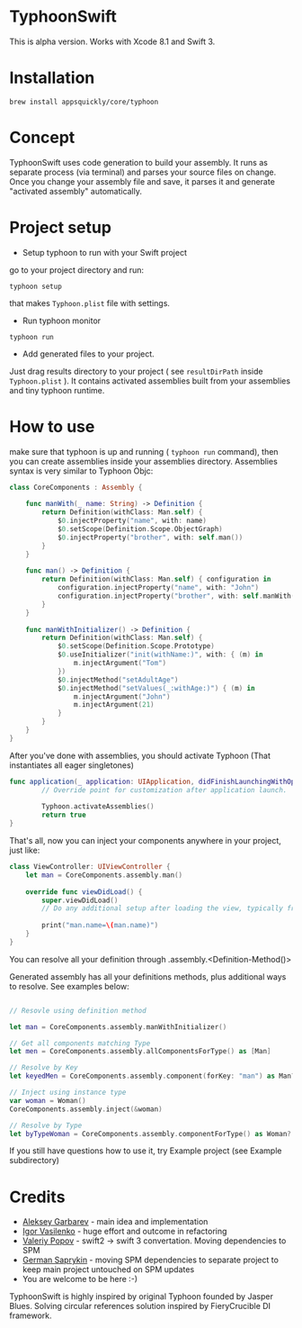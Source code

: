 # TyphoonSwift

This is alpha version. Works with Xcode 8.1 and Swift 3.


# Installation

```
brew install appsquickly/core/typhoon
```

# Concept

TyphoonSwift uses code generation to build your assembly. It runs as separate process (via terminal) and parses your source files on change. Once you change your assembly file and save, it parses it and generate "activated assembly" automatically.


# Project setup

- Setup typhoon to run with your Swift project

go to your project directory and run:

```
typhoon setup
```

that makes `Typhoon.plist` file with settings.

- Run typhoon monitor

```
typhoon run
```

- Add generated files to your project.

Just drag results directory to your project ( see `resultDirPath` inside `Typhoon.plist` ). It contains activated assemblies built from your assemblies and tiny typhoon runtime.

# How to use

make sure that typhoon is up and running ( `typhoon run` command), then you can create assemblies inside your assemblies directory.
Assemblies syntax is very similar to Typhoon Objc:

```swift
class CoreComponents : Assembly {
        
    func manWith(_ name: String) -> Definition {
        return Definition(withClass: Man.self) {
            $0.injectProperty("name", with: name)
            $0.setScope(Definition.Scope.ObjectGraph)
            $0.injectProperty("brother", with: self.man())
        }
    }
    
    func man() -> Definition {
        return Definition(withClass: Man.self) { configuration in
            configuration.injectProperty("name", with: "John")
            configuration.injectProperty("brother", with: self.manWith("Alex"))
        }
    }
 
    func manWithInitializer() -> Definition {
        return Definition(withClass: Man.self) {
            $0.setScope(Definition.Scope.Prototype)
            $0.useInitializer("init(withName:)", with: { (m) in
                m.injectArgument("Tom")
            })
            $0.injectMethod("setAdultAge")
            $0.injectMethod("setValues(_:withAge:)") { (m) in
                m.injectArgument("John")
                m.injectArgument(21)
            }
        }
    }
}
```

After you've done with assemblies, you should activate Typhoon (That instantiates all eager singletones)

```swift
func application(_ application: UIApplication, didFinishLaunchingWithOptions launchOptions: [UIApplicationLaunchOptionsKey: Any]?) -> Bool {
        // Override point for customization after application launch.
        
        Typhoon.activateAssemblies()
        return true
}
```

That's all, now you can inject your components anywhere in your project, just like:

```swift
class ViewController: UIViewController {
    let man = CoreComponents.assembly.man()   
    
    override func viewDidLoad() {
        super.viewDidLoad()
        // Do any additional setup after loading the view, typically from a nib.
        
        print("man.name=\(man.name)")
    }
}
```

You can resolve all your definition through
<Assembly-Class>.assembly.<Definition-Method()>

Generated assembly has all your definitions methods, plus additional ways to resolve.
See examples below:

```swift

// Resovle using definition method

let man = CoreComponents.assembly.manWithInitializer()

// Get all components matching Type
let men = CoreComponents.assembly.allComponentsForType() as [Man]

// Resolve by Key
let keyedMen = CoreComponents.assembly.component(forKey: "man") as Man?

// Inject using instance type
var woman = Woman()
CoreComponents.assembly.inject(&woman)

// Resolve by Type
let byTypeWoman = CoreComponents.assembly.componentForType() as Woman?

```

If you still have questions how to use it, try Example project (see Example subdirectory)

# Credits


- [Aleksey Garbarev](https://github.com/alexgarbarev) - main idea and implementation
- [Igor Vasilenko](https://github.com/vasilenkoigor) - huge effort and outcome in refactoring
- [Valeriy Popov](https://github.com/complexityclass) - swift2 -> swift 3 convertation. Moving dependencies to SPM
- [German Saprykin](https://github.com/mogol) - moving SPM dependencies to separate project to keep main project untouched on SPM updates
- You are welcome to be here :-)

TyphoonSwift is highly inspired by original Typhoon founded by Jasper Blues.
Solving circular references solution inspired by FieryCrucible DI framework.

